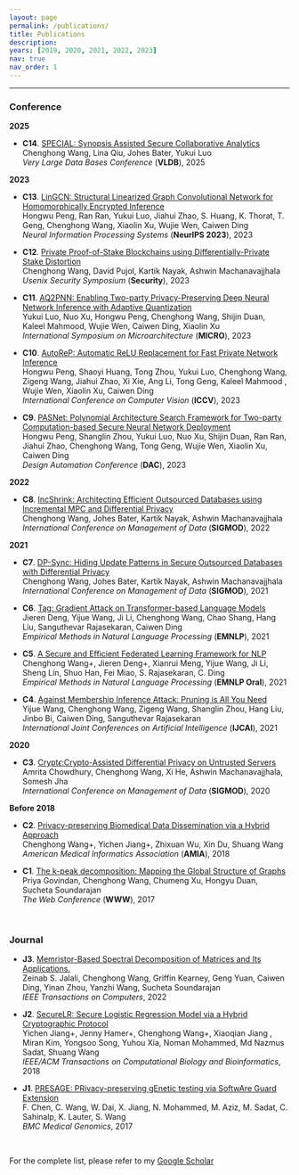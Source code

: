 ```yaml
---
layout: page
permalink: /publications/
title: Publications
description:
years: [2019, 2020, 2021, 2022, 2023]
nav: true
nav_order: 1
---
```


<hr>

### **Conference**
**2025**
- **C14**. [SPECIAL: Synopsis Assisted Secure Collaborative Analytics](https://arxiv.org/pdf/2404.18388)\
Chenghong Wang, Lina Qiu, Johes Bater, Yukui Luo\
*Very Large Data Bases Conference* (**VLDB**), 2025

**2023**
- **C13**. [LinGCN: Structural Linearized Graph Convolutional Network for Homomorphically Encrypted Inference](#)\
Hongwu Peng, Ran Ran, Yukui Luo, Jiahui Zhao, S. Huang, K. Thorat, T. Geng, Chenghong Wang, Xiaolin Xu, Wujie Wen, Caiwen Ding\
*Neural Information Processing Systems* (**NeurIPS 2023**), 2023

- **C12**. [Private Proof-of-Stake Blockchains using Differentially-Private Stake Distortion](https://eprint.iacr.org/2023/787)\
Chenghong Wang, David Pujol, Kartik Nayak, Ashwin Machanavajjhala\
*Usenix Security Symposium* (**Security**), 2023

- **C11**. [AQ2PNN: Enabling Two-party Privacy-Preserving Deep Neural Network Inference with Adaptive Quantization](#)\
Yukui Luo, Nuo Xu, Hongwu Peng, Chenghong Wang, Shijin Duan, Kaleel Mahmood, Wujie Wen, Caiwen Ding, Xiaolin Xu\
*International Symposium on Microarchitecture* (**MICRO**), 2023
  
- **C10**. [AutoReP: Automatic ReLU Replacement for Fast Private Network Inference](#)\
Hongwu Peng, Shaoyi Huang, Tong Zhou, Yukui Luo, Chenghong Wang, Zigeng Wang, Jiahui Zhao, Xi Xie, Ang Li, Tong Geng, Kaleel Mahmood , Wujie Wen, Xiaolin Xu, Caiwen Ding\
*International Conference on Computer Vision* (**ICCV**), 2023

- **C9**. [PASNet: Polynomial Architecture Search Framework for Two-party Computation-based Secure Neural Network Deployment](https://arxiv.org/pdf/2306.15513.pdf)\
Hongwu Peng, Shanglin Zhou, Yukui Luo, Nuo Xu, Shijin Duan, Ran Ran, Jiahui Zhao, Chenghong Wang, Tong Geng, Wujie Wen, Xiaolin Xu, Caiwen Ding\
*Design Automation Conference* (**DAC**), 2023

**2022**
- **C8**. [IncShrink: Architecting Efficient Outsourced Databases using Incremental MPC and Differential Privacy](https://arxiv.org/abs/2203.05084)\
Chenghong Wang, Johes Bater, Kartik Nayak, Ashwin Machanavajjhala\
*International Conference on Management of Data* (**SIGMOD**), 2022

**2021**
- **C7**. [DP-Sync: Hiding Update Patterns in Secure Outsourced Databases with Differential Privacy](https://arxiv.org/abs/2103.15942)\
Chenghong Wang, Johes Bater, Kartik Nayak, Ashwin Machanavajjhala\
*International Conference on Management of Data* (**SIGMOD**), 2021

- **C6**. [Tag: Gradient Attack on Transformer-based Language Models](https://aclanthology.org/2021.findings-emnlp.305.pdf)\
Jieren Deng, Yijue Wang, Ji Li, Chenghong Wang, Chao Shang, Hang Liu, Sanguthevar Rajasekaran, Caiwen Ding\
*Empirical Methods in Natural Language Processing* (**EMNLP**), 2021

- **C5**. [A Secure and Efficient Federated Learning Framework for NLP](https://aclanthology.org/2021.emnlp-main.606)\
Chenghong Wang+, Jieren Deng+, Xianrui Meng, Yijue Wang, Ji Li, Sheng Lin, Shuo Han, Fei Miao, S. Rajasekaran, C. Ding\
*Empirical Methods in Natural Language Processing* (**EMNLP Oral**), 2021

- **C4**. [Against Membership Inference Attack: Pruning is All You Need](https://arxiv.org/abs/2008.13578)\
Yijue Wang, Chenghong Wang, Zigeng Wang, Shanglin Zhou, Hang Liu, Jinbo Bi, Caiwen Ding, Sanguthevar Rajasekaran\
*International Joint Conferences on Artificial Intelligence* (**IJCAI**), 2021 

**2020**
- **C3**. [Crypt$\epsilon$:Crypto-Assisted Differential Privacy on Untrusted Servers](https://dl.acm.org/doi/10.1145/3318464.3380596)\
Amrita Chowdhury, Chenghong Wang, Xi He, Ashwin Machanavajjhala, Somesh Jha\
*International Conference on Management of Data* (**SIGMOD**), 2020

**Before 2018**
- **C2**.  [Privacy-preserving Biomedical Data Dissemination via a Hybrid Approach](https://www.ncbi.nlm.nih.gov/pmc/articles/PMC6371369/)\
Chenghong Wang+, Yichen Jiang+, Zhixuan Wu, Xin Du, Shuang Wang\
*American Medical Informatics Association* (**AMIA**), 2018

- **C1**. [The k-peak decomposition: Mapping the Global Structure of Graphs](https://dl.acm.org/doi/10.1145/3038912.3052635)\
Priya Govindan, Chenghong Wang, Chumeng Xu, Hongyu Duan, Sucheta Soundarajan\
*The Web Conference* (**WWW**), 2017

<br>

### **Journal**

- **J3**. [Memristor-Based Spectral Decomposition of Matrices and Its Applications.](https://ieeexplore.ieee.org/document/9869704/)\
Zeinab S. Jalali, Chenghong Wang, Griffin Kearney, Geng Yuan, Caiwen Ding, Yinan Zhou, Yanzhi Wang, Sucheta Soundarajan\
*IEEE Transactions on Computers*, 2022 


- **J2**. [SecureLR: Secure Logistic Regression Model via a Hybrid Cryptographic Protocol](https://ieeexplore.ieee.org/document/8355587)\
Yichen Jiang+, Jenny Hamer+, Chenghong Wang+, Xiaoqian Jiang , Miran Kim, Yongsoo Song, Yuhou Xia, Noman Mohammed, Md Nazmus Sadat, Shuang Wang\
*IEEE/ACM Transactions on Computational Biology and Bioinformatics*, 2018

- **J1**. [PRESAGE: PRivacy-preserving gEnetic testing via SoftwAre Guard Extension](https://bmcmedgenomics.biomedcentral.com/articles/10.1186/s12920-017-0281-2)\
F. Chen, C. Wang, W. Dai, X. Jiang, N. Mohammed, M. Aziz, M. Sadat, C. Sahinalp, K. Lauter, S. Wang\
*BMC Medical Genomics*, 2017

<br>

For the complete list, please refer to my [Google Scholar](https://scholar.google.com/citations?user=92DM_CQAAAAJ&hl=en) 
